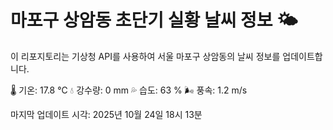 
# 마포구 상암동 초단기 실황 날씨 정보 🌤️

이 리포지토리는 기상청 API를 사용하여 서울 마포구 상암동의 날씨 정보를 업데이트합니다. 

🌡️ 기온: 17.8 ℃
💧 강수량: 0 mm
💦 습도: 63 %
🌬️ 풍속: 1.2 m/s

마지막 업데이트 시각: 2025년 10월 24일 18시 13분    
